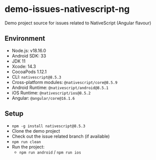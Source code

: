 # demo-issues-nativescript-ng

Demo project source for issues related to NativeScript (Angular flavour)

## Environment

- Node.js: v18.16.0
- Android SDK: 33
- JDK 11
- Xcode: 14.3
- CocoaPods 1.12.1
- CLI: `nativescript@8.5.3`
- Cross-platform modules: `@nativescript/core@8.5.9`
- Android Runtime: `@nativescript/android@8.5.1`
- iOS Runtime: `@nativescript/ios@8.5.2`
- Angular: `@angular/core@16.1.6`

## Setup

- `npm -g install nativescript@8.5.3`
- Clone the demo project
- Check out the issue related branch (if available)
- `npm run clean`
- Run the project:
    - `npm run android` / `npm run ios`
